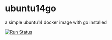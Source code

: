 # ubuntu14go
a simple ubuntu14 docker image with go installed

[![Run Status](https://api.shippable.com/projects/57dfead7b51a260e0099b5d4/badge?branch=master)](https://app.shippable.com/projects/57dfead7b51a260e0099b5d4)

